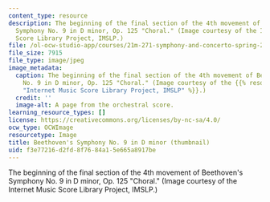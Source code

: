 ```yaml
---
content_type: resource
description: The beginning of the final section of the 4th movement of Beethoven's
  Symphony No. 9 in D minor, Op. 125 "Choral." (Image courtesy of the Internet Music
  Score Library Project, IMSLP.)
file: /ol-ocw-studio-app/courses/21m-271-symphony-and-concerto-spring-2007/f3e77216d2fd8f7684a15e665a8917be_21m-271s07-th.jpg
file_size: 7915
file_type: image/jpeg
image_metadata:
  caption: The beginning of the final section of the 4th movement of Beethoven's Symphony
    No. 9 in D minor, Op. 125 "Choral." (Image courtesy of the {{% resource_link "3ed491bd-8987-451b-ae39-88b807cd6447"
    "Internet Music Score Library Project, IMSLP" %}}.)
  credit: ''
  image-alt: A page from the orchestral score.
learning_resource_types: []
license: https://creativecommons.org/licenses/by-nc-sa/4.0/
ocw_type: OCWImage
resourcetype: Image
title: Beethoven's Symphony No. 9 in D minor (thumbnail)
uid: f3e77216-d2fd-8f76-84a1-5e665a8917be
---
```

The beginning of the final section of the 4th movement of Beethoven's Symphony No. 9 in D minor, Op. 125 "Choral." (Image courtesy of the Internet Music Score Library Project, IMSLP.)